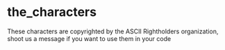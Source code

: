 # the_characters
These characters are copyrighted by the ASCII Rightholders organization, shoot us a message if you want to use them in your code
